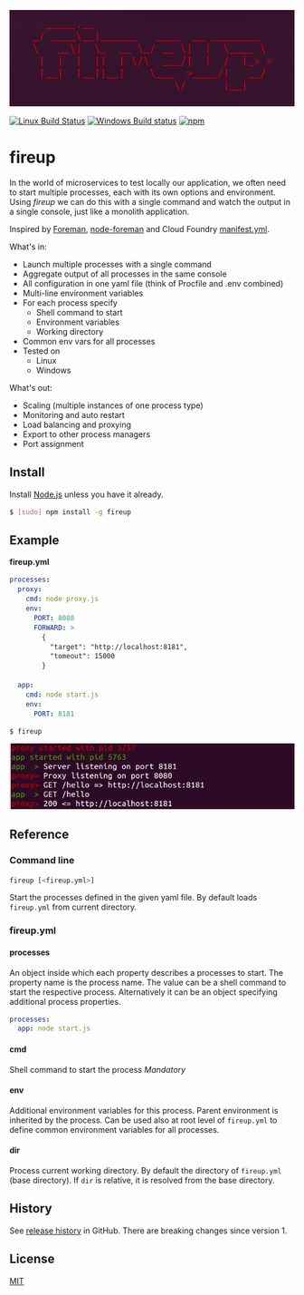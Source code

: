 ![fireup](banner.png)

[![Linux Build Status](https://travis-ci.org/dotchev/fireup.svg?branch=master)](https://travis-ci.org/dotchev/fireup)
[![Windows Build status](https://ci.appveyor.com/api/projects/status/el189f26694rwblo/branch/master?svg=true)](https://ci.appveyor.com/project/dotchev/fireup/branch/master)
[![npm](https://img.shields.io/npm/v/fireup.svg)](https://www.npmjs.com/package/fireup)

fireup
======

In the world of microservices to test locally our application, we often need to
start multiple processes, each with its own options and environment.
Using _fireup_ we can do this with a single command and watch the output in a
single console, just like a monolith application.

Inspired by [Foreman](http://blog.daviddollar.org/2011/05/06/introducing-foreman.html), [node-foreman](https://github.com/strongloop/node-foreman) and
Cloud Foundry [manifest.yml](https://docs.cloudfoundry.org/devguide/deploy-apps/manifest.html).

What's in:
* Launch multiple processes with a single command
* Aggregate output of all processes in the same console
* All configuration in one yaml file (think of Procfile and .env combined)
* Multi-line environment variables
* For each process specify
  * Shell command to start
  * Environment variables
  * Working directory
* Common env vars for all processes
* Tested on
  * Linux
  * Windows

What's out:
* Scaling (multiple instances of one process type)
* Monitoring and auto restart
* Load balancing and proxying
* Export to other process managers
* Port assignment

## Install

Install [Node.js](https://nodejs.org/) unless you have it already.

```sh
$ [sudo] npm install -g fireup
```

## Example

**fireup.yml**
```yml
processes:
  proxy:
    cmd: node proxy.js
    env:
      PORT: 8080
      FORWARD: >
        {
          "target": "http://localhost:8181",
          "tomeout": 15000
        }

  app:
    cmd: node start.js
    env:
      PORT: 8181
```
```sh
$ fireup
```
![Screen](screen.png)

## Reference

### Command line

```sh
fireup [<fireup.yml>]
```
Start the processes defined in the given yaml file.
By default loads `fireup.yml` from current directory.

### fireup.yml

#### processes

An object inside which each property describes a processes to start.
The property name is the process name.
The value can be a shell command to start the respective process.
Alternatively it can be an object specifying additional process properties.

```yml
processes:
  app: node start.js
```

#### cmd

Shell command to start the process
_Mandatory_

#### env

Additional environment variables for this process.
Parent environment is inherited by the process.
Can be used also at root level of `fireup.yml` to define common environment variables for all processes.

#### dir

Process current working directory.
By default the directory of `fireup.yml` (base directory).
If `dir` is relative, it is resolved from the base directory.

## History

See [release history](https://github.com/dotchev/fireup/releases) in GitHub.
There are breaking changes since version 1.

## License

[MIT](LICENSE)
